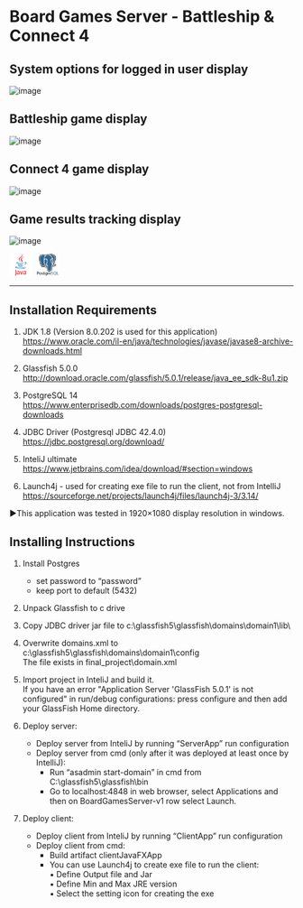 Board Games Server - Battleship & Connect 4
===========================================

## System options for logged in user display
![image](https://user-images.githubusercontent.com/124344785/225001584-4d178307-0983-479a-800f-5b5d397b5adf.png)

## Battleship game display <br />
![image](https://user-images.githubusercontent.com/124344785/224998117-66f9753f-0967-41c8-9bda-0535541fd330.png)

## Connect 4 game display <br />
![image](https://user-images.githubusercontent.com/124344785/224998858-836b9407-976e-4fe2-a23a-cdb9dafd5e1e.png)

## Game results tracking display <br />
![image](https://user-images.githubusercontent.com/124344785/225000456-6416d246-9094-4fdc-8c0f-3aaa32235776.png)

<div>
<img src="https://github.com/devicons/devicon/blob/master/icons/java/java-original-wordmark.svg" title="Java" alt="Java" width="40" height="40"/>&nbsp;
<img src="https://github.com/devicons/devicon/blob/master/icons/postgresql/postgresql-original-wordmark.svg" title="PostgreSQL" alt="PostgreSQL" width="40" height="40"/>&nbsp;
</div>

************************************************************************************

Installation Requirements
--------------------------
1) JDK 1.8 (Version 8.0.202 is used for this application) <br />https://www.oracle.com/il-en/java/technologies/javase/javase8-archive-downloads.html

2) Glassfish 5.0.0 <br />http://download.oracle.com/glassfish/5.0.1/release/java_ee_sdk-8u1.zip	

3) PostgreSQL 14 <br />https://www.enterprisedb.com/downloads/postgres-postgresql-downloads

4) JDBC Driver (Postgresql JDBC 42.4.0) <br />https://jdbc.postgresql.org/download/

5)  InteliJ ultimate <br />https://www.jetbrains.com/idea/download/#section=windows

6) Launch4j - used for creating exe file to run the client, not from IntelliJ <br />https://sourceforge.net/projects/launch4j/files/launch4j-3/3.14/

►This application was tested in 1920×1080 display resolution in windows. 



Installing Instructions
------------------------
1) Install Postgres
   - set password to “password” 
   - keep port to default (5432) 

2) Unpack Glassfish to c drive

3) Copy JDBC driver jar file to c:\glassfish5\glassfish\domains\domain1\lib\

4) Overwrite domains.xml to c:\glassfish5\glassfish\domains\domain1\config\
   The file exists in final_project\domain.xml

5) Import project in InteliJ and build it. </br >
   If you have an error "Application Server 'GlassFish 5.0.1' is not configured" in run/debug configurations: 
   press configure and then add your GlassFish Home directory.


6) Deploy server:
	- Deploy server from InteliJ by running “ServerApp” run configuration
	- Deploy server from cmd (only after it was deployed at least once by IntelliJ): 
		- Run “asadmin start-domain” in cmd from C:\glassfish5\glassfish\bin
		- Go to localhost:4848 in web browser, select Applications and then on BoardGamesServer-v1 row select Launch.

7) Deploy client:
	* Deploy client from InteliJ by running “ClientApp” run configuration
	* Deploy client from cmd: 
 		* Build artifact clientJavaFXApp
		* You can use Launch4j to create exe file to run the client: <br />
			▪ Define Output file and Jar <br />
			▪ Define Min and Max JRE version <br />
			▪ Select the setting icon for creating the exe 	
